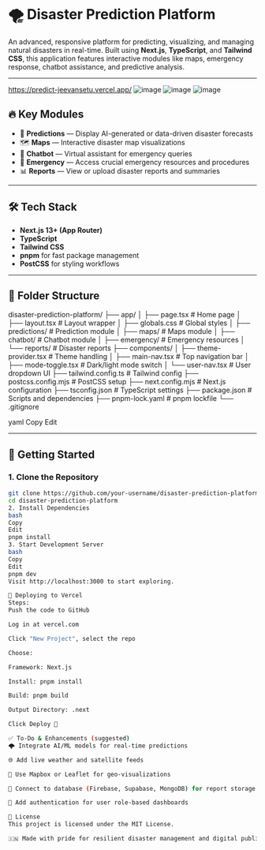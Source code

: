 # 🌪️ Disaster Prediction Platform

An advanced, responsive platform for predicting, visualizing, and managing natural disasters in real-time. Built using **Next.js**, **TypeScript**, and **Tailwind CSS**, this application features interactive modules like maps, emergency response, chatbot assistance, and predictive analysis.

---
https://predict-jeevansetu.vercel.app/
![image](https://github.com/user-attachments/assets/164f058d-edd4-4dbd-b5bf-72f49a249d25)
![image](https://github.com/user-attachments/assets/7cdeab4b-cc99-4375-853f-a429552e7667)
![image](https://github.com/user-attachments/assets/742b2b20-27c1-42f9-a6bf-281d241d58c9)




## 🔥 Key Modules

- 📍 **Predictions** — Display AI-generated or data-driven disaster forecasts
- 🗺️ **Maps** — Interactive disaster map visualizations
- 🤖 **Chatbot** — Virtual assistant for emergency queries
- 🚨 **Emergency** — Access crucial emergency resources and procedures
- 📊 **Reports** — View or upload disaster reports and summaries

---

## 🛠️ Tech Stack

- **Next.js 13+ (App Router)**
- **TypeScript**
- **Tailwind CSS**
- **pnpm** for fast package management
- **PostCSS** for styling workflows

---

## 📁 Folder Structure

disaster-prediction-platform/
├── app/
│ ├── page.tsx # Home page
│ ├── layout.tsx # Layout wrapper
│ ├── globals.css # Global styles
│ ├── predictions/ # Prediction module
│ ├── maps/ # Maps module
│ ├── chatbot/ # Chatbot module
│ ├── emergency/ # Emergency resources
│ └── reports/ # Disaster reports
├── components/
│ ├── theme-provider.tsx # Theme handling
│ ├── main-nav.tsx # Top navigation bar
│ ├── mode-toggle.tsx # Dark/light mode switch
│ └── user-nav.tsx # User dropdown UI
├── tailwind.config.ts # Tailwind config
├── postcss.config.mjs # PostCSS setup
├── next.config.mjs # Next.js configuration
├── tsconfig.json # TypeScript settings
├── package.json # Scripts and dependencies
├── pnpm-lock.yaml # pnpm lockfile
└── .gitignore

yaml
Copy
Edit

---

## 🚀 Getting Started

### 1. Clone the Repository

```bash
git clone https://github.com/your-username/disaster-prediction-platform.git
cd disaster-prediction-platform
2. Install Dependencies
bash
Copy
Edit
pnpm install
3. Start Development Server
bash
Copy
Edit
pnpm dev
Visit http://localhost:3000 to start exploring.

🚀 Deploying to Vercel
Steps:
Push the code to GitHub

Log in at vercel.com

Click "New Project", select the repo

Choose:

Framework: Next.js

Install: pnpm install

Build: pnpm build

Output Directory: .next

Click Deploy 🚀

✅ To-Do & Enhancements (suggested)
🌩 Integrate AI/ML models for real-time predictions

🌐 Add live weather and satellite feeds

🧭 Use Mapbox or Leaflet for geo-visualizations

🧾 Connect to database (Firebase, Supabase, MongoDB) for report storage

🔐 Add authentication for user role-based dashboards

📄 License
This project is licensed under the MIT License.

🇮🇳 Made with pride for resilient disaster management and digital public good.
